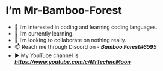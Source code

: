 # I’m Mr-Bamboo-Forest

- 👀 I’m interested in coding and learning coding languages.
- 🌱 I’m currently learning.
- 💞️ I’m looking to collaborate on nothing really. 
- 📫 Reach me through Discord on - ***Bamboo Forest#6595***
- ▶️ My YouTube channel is ***https://www.youtube.com/c/MrTechnoMoon***
